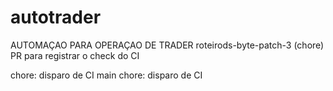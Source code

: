 # autotrader
AUTOMAÇAO PARA OPERAÇAO DE TRADER
roteirods-byte-patch-3
(chore) PR para registrar o check do CI

chore: disparo de CI
main
chore: disparo de CI
